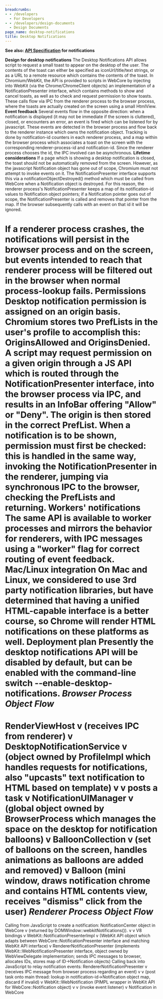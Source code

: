 ```yaml
---
breadcrumbs:
- - /developers
  - For Developers
- - /developers/design-documents
  - Design Documents
page_name: desktop-notifications
title: Desktop Notifications
---
```


**See also: [API
Specification](/developers/design-documents/desktop-notifications/api-specification)
for notifications**

**Design for desktop notifications**
The Desktop Notifications API allows script to request a small toast to appear
on the desktop of the user. The contents of the toast can either be specified as
iconUrl/title/text strings, or as a URL to a remote resource which contains the
contents of the toast.
In Chromium/WebKit, the API is provided to scripts in WebCore by injecting into
WebKit (via the Chrome/ChromeClient objects) an implementation of a
NotificationPresenter interface, which contains methods to show and cancel
toasts, as well as to check and request permission to show toasts. These calls
flow via IPC from the renderer process to the browser process, where the toasts
are actually created on the screen using a small HtmlView.
**Event feedback**
Several events flow in the opposite direction: when a notification is displayed
(it may not be immediate if the screen is cluttered), closed, or encounters an
error, an event is fired which can be listened for by javascript. These events
are detected in the browser process and flow back to the renderer instance which
owns the notification object. Tracking is done by notification-id counters in
each renderer process, and a map within the browser process which associates a
toast on the screen with the corresponding renderer-process-id and
notification-id. Since the renderer process chooses the id, the IPC involved can
be asynchronous.
**Lifetime considerations**
If a page which is showing a desktop notification is closed, the toast should
not be automatically removed from the screen. However, as the javascript
Notification object has gone out of scope, Chromium must not attempt to invoke
events on it. The NotificationPresenter interface supports this via a
notificationObjectDestroyed() method which must be called from WebCore when a
Notification object is destroyed.
For this reason, the renderer process's NotificationPresenter keeps a map of its
notification-id values to Notification object pointers; if a Notification
pointer goes out of scope, the NotificationPresenter is called and removes that
pointer from the map. If the browser subsequently calls with an event on that id
it will be ignored.

If a renderer process crashes, the notifications will persist in the browser
process and on the screen, but events intended to reach that renderer process
will be filtered out in the browser when normal process-lookup fails.
**Permissions**
Desktop notification permission is assigned on an origin basis. Chromium stores
two PrefLists in the user's profile to accomplish this: OriginsAllowed and
OriginsDenied. A script may request permission on a given origin through a JS
API which is routed through the NotificationPresenter interface, into the
browser process via IPC, and results in an InfoBar offering "Allow" or "Deny".
The origin is then stored in the correct PrefList.
When a notification is to be shown, permission must first be checked: this is
handled in the same way, invoking the NotificationPresenter in the renderer,
jumping via synchronous IPC to the browser, checking the PrefLists and
returning.
**Workers' notifications**
The same API is available to worker processes and mirrors the behavior for
renderers, with IPC messages using a "worker" flag for correct routing of event
feedback.
**Mac/Linux integration**
On Mac and Linux, we considered to use 3rd party notification libraries, but
have determined that having a unified HTML-capable interface is a better course,
so Chrome will render HTML notifications on these platforms as well.
**Deployment plan**
Presently the desktop notifications API will be disabled by default, but can be
enabled with the command-line switch --enable-desktop-notifications.
*Browser Process Object Flow*
==============
RenderViewHost
v (receives IPC from renderer)
v
DesktopNotificationService
v (object owned by ProfileImpl which handles requests for notifications, also
"upcasts" text notification to HTML based on template)
v
v posts a task
v
NotificationUIManager
v (global object owned by BrowserProcess which manages the space on the desktop
for notification balloons)
v
BalloonCollection
v (set of balloons on the screen, handles animations as balloons are added and
removed)
v
Balloon
(mini window, draws notification chrome and contains HTML contents view,
receives "dismiss" click from the user)
*Renderer Process Object Flow*
==============
Calling from JavaScript to create a notification:
NotificationCenter object in WebCore
v (returned by DOMWindow::webkitNotifications()).
v
v V8 bindings
v
WebKit::NotificationPresenterImpl
v (WebKit API object which adapts between WebCore::NotificationPresenter
interface and matching WebKit API interface)
v
RendererNotificationPresenter
(implements WebKit::WebNotificationPresenter interface, object owned by
WebViewDelegate implementation; sends IPC messages to browser, allocates IDs,
stores map of ID-&gt;Notification objects)
Calling back into JavaScript to relay notification events:
RendererNotificationPresenter
v (receives IPC message from browser process regarding an event)
v
v (post task onto main thread: lookup in notification-id-&gt;Notification object
map, discard if invalid)
v
WebKit::WebNotification (PIMPL wrapper in WebKit API for WebCore::Notification
object)
v
v (invoke event listener)
v
Notification in WebCore
